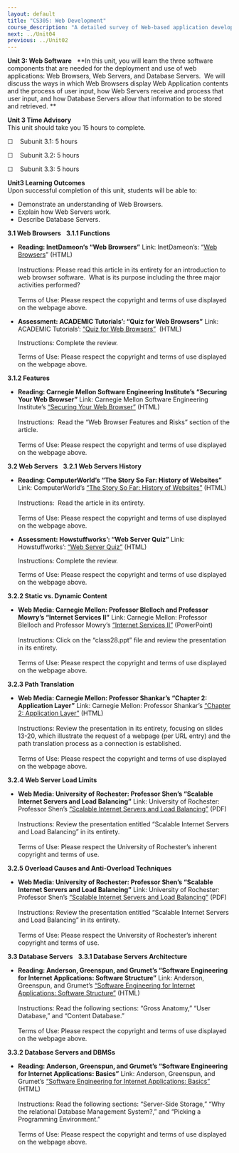 ```yaml
---
layout: default
title: "CS305: Web Development"
course_description: "A detailed survey of Web-based application development, with particular emphasis on developing web applications using JavaScript, HTML, XML, AJAX, and Java Server Pages (JSP)."
next: ../Unit04
previous: ../Unit02
---
```

**Unit 3: Web Software** <span id="3"></span> 
**In this unit, you will learn the three software components that are
needed for the deployment and use of web applications: Web Browsers, Web
Servers, and Database Servers.  We will discuss the ways in which Web
Browsers display Web Application contents and the process of user input,
how Web Servers receive and process that user input, and how Database
Servers allow that information to be stored and retrieved. **

**Unit 3 Time Advisory**  
This unit should take you 15 hours to complete.

☐    Subunit 3.1: 5 hours

☐    Subunit 3.2: 5 hours

☐    Subunit 3.3: 5 hours

**Unit3 Learning Outcomes**  
Upon successful completion of this unit, students will be able to:

-   Demonstrate an understanding of Web Browsers.
-   Explain how Web Servers work.
-   Describe Database Servers.

**3.1 Web Browsers** <span id="3.1"></span> 
**3.1.1 Functions** <span id="3.1.1"></span> 
-   **Reading: InetDameon’s “Web Browsers”**
    Link: InetDameon’s: “[Web
    Browsers](http://www.inetdaemon.com/tutorials/www/web_browser/)”
    (HTML)  
        
     Instructions: Please read this article in its entirety for an
    introduction to web browser software.  What is its purpose including
    the three major activities performed?  
        
     Terms of Use: Please respect the copyright and terms of use
    displayed on the webpage above.  
      

-   **Assessment: ACADEMIC Tutorials’: “Quiz for Web Browsers”**
    Link: ACADEMIC Tutorials’: [“Quiz for Web
    Browsers”](http://www.academictutorials.com/quiz.asp?id=18) 
    (HTML)  
      
     Instructions: Complete the review.  
      
     Terms of Use: Please respect the copyright and terms of use
    displayed on the webpage above.

**3.1.2 Features** <span id="3.1.2"></span> 
-   **Reading: Carnegie Mellon Software Engineering Institute’s
    “Securing Your Web Browser”**
    Link: Carnegie Mellon Software Engineering Institute’s [“Securing
    Your Web
    Browser”](http://www.cert.org/tech_tips/securing_browser/#features)
    (HTML)  
        
     Instructions:  Read the “Web Browser Features and Risks” section of
    the article.  
        
     Terms of Use: Please respect the copyright and terms of use
    displayed on the webpage above.

**3.2 Web Servers** <span id="3.2"></span> 
**3.2.1 Web Servers History** <span id="3.2.1"></span> 
-   **Reading: ComputerWorld’s “The Story So Far: History of Websites”**
    Link: ComputerWorld’s [“The Story So Far: History of
    Websites”](http://www.computerworld.com/s/article/73525/The_Story_So_Far)
    (HTML)  
        
     Instructions:  Read the article in its entirety.  
        
     Terms of Use: Please respect the copyright and terms of use
    displayed on the webpage above.

-   **Assessment: Howstuffworks’: “Web Server Quiz”**
    Link: Howstuffworks’: [“Web Server
    Quiz”](http://computer.howstuffworks.com/web-server-quiz.htm)
    (HTML)  
      
     Instructions: Complete the review.  
      
     Terms of Use: Please respect the copyright and terms of use
    displayed on the webpage above.

**3.2.2 Static vs. Dynamic Content** <span id="3.2.2"></span> 
-   **Web Media: Carnegie Mellon: Professor Blelloch and Professor
    Mowry’s “Internet Services II”**
    Link: Carnegie Mellon: Professor Blelloch and Professor Mowry’s
    [“Internet Services
    II”](http://www.cs.cmu.edu/afs/cs/academic/class/15213-s00/lectures/)
    (PowerPoint)  
        
     Instructions: Click on the “class28.ppt” file and review the
    presentation in its entirety.  
        
     Terms of Use: Please respect the copyright and terms of use
    displayed on the webpage above.

**3.2.3 Path Translation** <span id="3.2.3"></span> 
-   **Web Media: Carnegie Mellon: Professor Shankar’s “Chapter 2:
    Application Layer”**
    Link: Carnegie Mellon: Professor Shankar’s [“Chapter 2: Application
    Layer”](http://www.cs.umd.edu/~shankar/417-F01/Slides/chapter2a-aus/)
    (HTML)  
        
     Instructions: Review the presentation in its entirety, focusing on
    slides 13-20, which illustrate the request of a webpage (per URL
    entry) and the path translation process as a connection is
    established.  
        
     Terms of Use: Please respect the copyright and terms of use
    displayed on the webpage above.

**3.2.4 Web Server Load Limits** <span id="3.2.4"></span> 
-   **Web Media: University of Rochester: Professor Shen’s “Scalable
    Internet Servers and Load Balancing”**
    Link: University of Rochester: Professor Shen’s [“Scalable Internet
    Servers and Load
    Balancing”](http://www.cs.rochester.edu/~kshen/csc257-fall2009/lectures.html)
    (PDF)  
        
     Instructions: Review the presentation entitled “Scalable Internet
    Servers and Load Balancing” in its entirety.  
        
     Terms of Use: Please respect the University of Rochester’s inherent
    copyright and terms of use.

**3.2.5 Overload Causes and Anti-Overload Techniques** <span
id="3.2.5"></span> 
-   **Web Media: University of Rochester: Professor Shen’s “Scalable
    Internet Servers and Load Balancing”**
    Link: University of Rochester: Professor Shen’s [“Scalable Internet
    Servers and Load
    Balancing”](http://www.cs.rochester.edu/~kshen/csc257-fall2009/lectures.html)
    (PDF)  
        
     Instructions: Review the presentation entitled “Scalable Internet
    Servers and Load Balancing” in its entirety.  
        
     Terms of Use: Please respect the University of Rochester’s inherent
    copyright and terms of use. 

**3.3 Database Servers** <span id="3.3"></span> 
**3.3.1 Database Servers Architecture** <span id="3.3.1"></span> 
-   **Reading: Anderson, Greenspun, and Grumet’s “Software Engineering
    for Internet Applications: Software Structure”**
    Link: Anderson, Greenspun, and Grumet’s [“Software Engineering for
    Internet Applications: Software
    Structure”](http://philip.greenspun.com/seia/software-structure)
    (HTML)  
        
     Instructions: Read the following sections: “Gross Anatomy,” “User
    Database,” and “Content Database.”  
        
     Terms of Use: Please respect the copyright and terms of use
    displayed on the webpage above.

**3.3.2 Database Servers and DBMSs** <span id="3.3.2"></span> 
-   **Reading: Anderson, Greenspun, and Grumet’s “Software Engineering
    for Internet Applications: Basics”**
    Link: Anderson, Greenspun, and Grumet’s [“Software Engineering for
    Internet Applications:
    Basics”](http://philip.greenspun.com/seia/basics) (HTML)  
        
     Instructions: Read the following sections: “Server-Side Storage,”
    “Why the relational Database Management System?,” and “Picking a
    Programming Environment.”  
        
     Terms of Use: Please respect the copyright and terms of use
    displayed on the webpage above.


